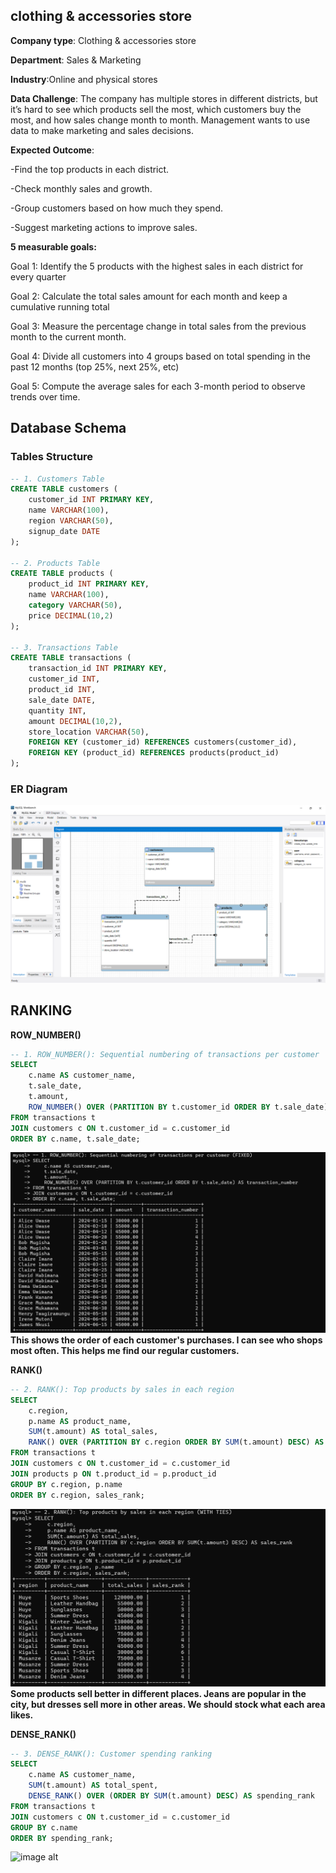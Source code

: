 ## clothing & accessories store

**Company type**: Clothing & accessories store

**Department**: Sales & Marketing

**Industry**:Online and physical stores

**Data Challenge**:
The company has multiple stores in different districts, but it’s hard to see which products sell the most, which customers buy the most, 
and how sales change month to month. Management wants to use data to make marketing and sales decisions.

**Expected Outcome**:

-Find the top products in each district.

-Check monthly sales and growth.

-Group customers based on how much they spend.

-Suggest marketing actions to improve sales.

**5 measurable goals:**

Goal 1: Identify the 5 products with the highest sales in each district for every quarter

Goal 2: Calculate the total sales amount for each month and keep a cumulative running total

Goal 3: Measure the percentage change in total sales from the previous month to the current month.

Goal 4: Divide all customers into 4 groups based on total spending in the past 12 months (top 25%, next 25%, etc)

Goal 5: Compute the average sales for each 3-month period to observe trends over time.

## Database Schema

### Tables Structure
```sql
-- 1. Customers Table
CREATE TABLE customers (
    customer_id INT PRIMARY KEY,
    name VARCHAR(100),
    region VARCHAR(50),
    signup_date DATE
);

-- 2. Products Table
CREATE TABLE products (
    product_id INT PRIMARY KEY,
    name VARCHAR(100),
    category VARCHAR(50),
    price DECIMAL(10,2)
);

-- 3. Transactions Table
CREATE TABLE transactions (
    transaction_id INT PRIMARY KEY,
    customer_id INT,
    product_id INT,
    sale_date DATE,
    quantity INT,
    amount DECIMAL(10,2),
    store_location VARCHAR(50),
    FOREIGN KEY (customer_id) REFERENCES customers(customer_id),
    FOREIGN KEY (product_id) REFERENCES products(product_id)
);
```

### ER Diagram

![image alt](https://github.com/LisaOrnella/plsql-window-functions-Lisa-Ornella-UWASE/blob/main/ER%20DIAGRAM.png?raw=true)

## RANKING

**ROW_NUMBER()**
```sql
-- 1. ROW_NUMBER(): Sequential numbering of transactions per customer
SELECT 
    c.name AS customer_name,
    t.sale_date,
    t.amount,
    ROW_NUMBER() OVER (PARTITION BY t.customer_id ORDER BY t.sale_date) AS transaction_number
FROM transactions t
JOIN customers c ON t.customer_id = c.customer_id
ORDER BY c.name, t.sale_date;
```
![image alt](https://github.com/LisaOrnella/plsql-window-functions-Lisa-Ornella-UWASE/blob/main/row%20number.png?raw=true)
**This shows the order of each customer's purchases. I can see who shops most often. This helps me find our regular customers.**

**RANK()**
```sql
-- 2. RANK(): Top products by sales in each region
SELECT 
    c.region,
    p.name AS product_name,
    SUM(t.amount) AS total_sales,
    RANK() OVER (PARTITION BY c.region ORDER BY SUM(t.amount) DESC) AS sales_rank
FROM transactions t
JOIN customers c ON t.customer_id = c.customer_id
JOIN products p ON t.product_id = p.product_id
GROUP BY c.region, p.name
ORDER BY c.region, sales_rank;
```
![image alt](https://github.com/LisaOrnella/plsql-window-functions-Lisa-Ornella-UWASE/blob/main/1-rank().png?raw=true)
**Some products sell better in different places. Jeans are popular in the city, but dresses sell more in other areas. We should stock what each area likes.**

**DENSE_RANK()**
```sql
-- 3. DENSE_RANK(): Customer spending ranking
SELECT 
    c.name AS customer_name,
    SUM(t.amount) AS total_spent,
    DENSE_RANK() OVER (ORDER BY SUM(t.amount) DESC) AS spending_rank
FROM transactions t
JOIN customers c ON t.customer_id = c.customer_id
GROUP BY c.name
ORDER BY spending_rank;
```
![image alt](<img width="1015" height="525" alt="image" src="https://github.com/user-attachments/assets/6843991a-531e-4dba-95e2-d2864d050f01" />)



